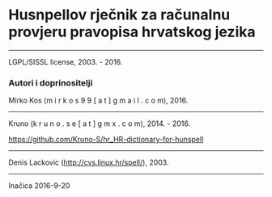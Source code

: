 # Husnpellov rječnik za računalnu provjeru pravopisa hrvatskog jezika

----------

LGPL/SISSL license, 2003. - 2016.

### Autori i doprinositelji ###

Mirko Kos (m i r k o s 9 9 [ a t ] g m a i l . c o m), 2016.

-----

Kruno  (k r u n o . s e [ a t ] g m x . c o m), 2014. - 2016.

https://github.com/Kruno-S/hr_HR-dictionary-for-hunspell

-----

Denis Lackovic (http://cvs.linux.hr/spell/), 2003.

----------

Inačica 2016-9-20
